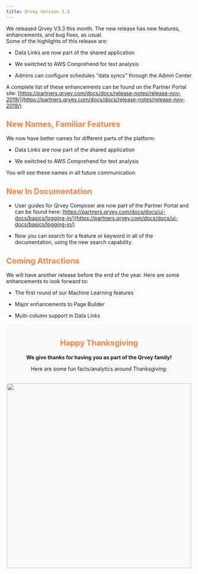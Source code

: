 ```yaml
---
title: Qrvey Version 3.3
---
```


We released Qrvey V3.3 this month. The new release has new features, enhancements, and bug fixes, as usual. <br>
Some of the highlights of this release are:

* Data Links are now part of the shared application

* We switched to AWS Comprehend for text analysis

* Admins can configure schedules "data syncs" through the Admin Center

<!--truncate-->

A complete list of these enhancements can be found on the Partner Portal site:
[https://partners.qrvey.com/docs/docs/release-notes/release-nov-2019/](https://partners.qrvey.com/docs/docs/release-notes/release-nov-2019/)

<h2 style="color:#FF8143"> New Names, Familiar Features </h2>

We now have better names for different parts of the platform:

* Data Links are now part of the shared application

* We switched to AWS Comprehend for text analysis

You will see these names in all future communication.

<h2 style="color:#FF8143">  New In Documentation </h2>

* User guides for Qrvey Composer are now part of the Partner Portal and can be found here: [https://partners.qrvey.com/docs/docs/ui-docs/basics/logging-in/](https://partners.qrvey.com/docs/docs/ui-docs/basics/logging-in/)

* Now you can search for a feature or keyword in all of the documentation, using the new search capability.

<h2 style="color:#FF8143"> Coming Attractions </h2>

We will have another release before the end of the year. Here are some enhancements to look forward to:

* The first round of our Machine Learning features

* Major enhancements to Page Builder

* Multi-column support in Data Links

<div style="background:#FAFAFA; padding-top:10px;">
    <h2 style="text-align:center; color:#FF8143">
    Happy Thanksgiving
    </h2>
    <p style="text-align:center">
    <strong> We give thanks for having you as part of the Qrvey family! </strong>
    <p>
    <p style="text-align:center">
    Here are some fun facts/analytics around Thanksgiving:
    <p>
    <br>
    <img src="/img/blog/infographic.png" style="margin:auto; display:block;" width="500" />
<div>
